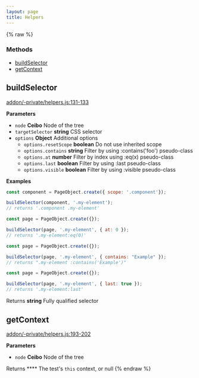 ```yaml
---
layout: page
title: Helpers
---
```


{% raw %}
### Methods

- [buildSelector](#buildselector)
- [getContext](#getcontext)

## buildSelector

[addon/-private/helpers.js:131-133](https://github.com/san650/ember-cli-page-object/blob/c521335ffba9955a6acaf1006ed503cbb61ba72d/addon/-private/helpers.js#L131-L133 "Source code on GitHub")

**Parameters**

-   `node` **Ceibo** Node of the tree
-   `targetSelector` **string** CSS selector
-   `options` **Object** Additional options
    -   `options.resetScope` **boolean** Do not use inherited scope
    -   `options.contains` **string** Filter by using :contains('foo') pseudo-class
    -   `options.at` **number** Filter by index using :eq(x) pseudo-class
    -   `options.last` **boolean** Filter by using :last pseudo-class
    -   `options.visible` **boolean** Filter by using :visible pseudo-class

**Examples**

```javascript
const component = PageObject.create({ scope: '.component'});

buildSelector(component, '.my-element');
// returns '.component .my-element'
```

```javascript
const page = PageObject.create({});

buildSelector(page, '.my-element', { at: 0 });
// returns '.my-element:eq(0)'
```

```javascript
const page = PageObject.create({});

buildSelector(page, '.my-element', { contains: "Example" });
// returns ".my-element :contains('Example')"
```

```javascript
const page = PageObject.create({});

buildSelector(page, '.my-element', { last: true });
// returns '.my-element:last'
```

Returns **string** Fully qualified selector

## getContext

[addon/-private/helpers.js:193-202](https://github.com/san650/ember-cli-page-object/blob/c521335ffba9955a6acaf1006ed503cbb61ba72d/addon/-private/helpers.js#L193-L202 "Source code on GitHub")

**Parameters**

-   `node` **Ceibo** Node of the tree

Returns **** The test's `this` context, or null
{% endraw %}
